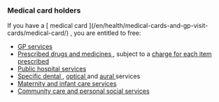###  Medical card holders

If you have a [ medical card ](/en/health/medical-cards-and-gp-visit-
cards/medical-card/) , you are entitled to free:

  * [ GP services ](/en/health/health-services/gp-and-hospital-services/gp-services-to-medical-card-holders/)
  * [ Prescribed drugs and medicines ](/en/health/drugs-and-medicines/prescribed-drugs-and-medicines/) , subject to a [ charge for each item prescribed ](/en/health/drugs-and-medicines/prescription-charges-for-medical-card-holders/)
  * [ Public hospital services ](/en/health/health-services/gp-and-hospital-services/hospital-services-introduction/)
  * [ Specific dental ](/en/health/health-services/dental-aural-and-optical-services/dental-services/) , [ optical ](/en/health/health-services/dental-aural-and-optical-services/sight-tests-and-eye-health/) and [ aural ](/en/health/health-services/dental-aural-and-optical-services/hearing-and-ear-health/) services 
  * [ Maternity and infant care services ](/en/health/health-services/reproductive_health/maternity-and-infant-welfare-services/)
  * [ Community care and personal social services ](/en/health/health-services/care-in-your-community/community-care-services/)
